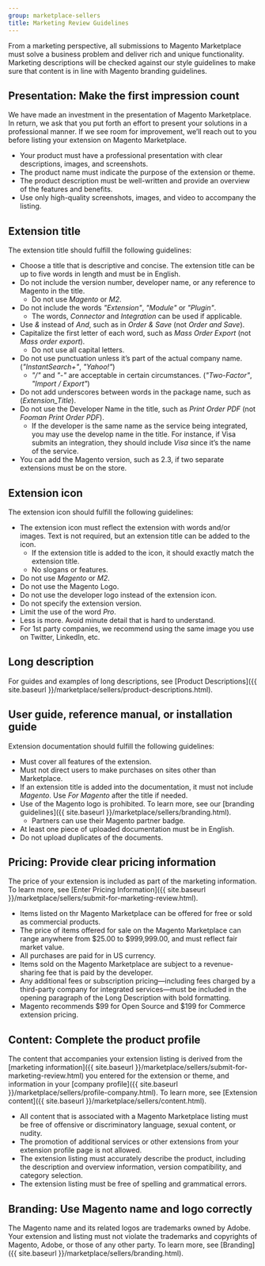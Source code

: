 ```yaml
---
group: marketplace-sellers
title: Marketing Review Guidelines
---
```


From a marketing perspective, all submissions to Magento Marketplace must solve a business problem and deliver rich and unique functionality. Marketing descriptions will be checked against our style guidelines to make sure that content is in line with Magento branding guidelines.

## Presentation: Make the first impression count

We have made an investment in the presentation of Magento Marketplace. In return, we ask that you put forth an effort to present your solutions in a professional manner. If we see room for improvement, we’ll reach out to you before listing your extension on Magento Marketplace.

*  Your product must have a professional presentation with clear descriptions, images, and screenshots.
*  The product name must indicate the purpose of the extension or theme.
*  The product description must be well-written and provide an overview of the features and benefits.
*  Use only high-quality screenshots, images, and video to accompany the listing.

## Extension title

The extension title should fulfill the following guidelines:

*  Choose a title that is descriptive and concise. The extension title can be up to five words in length and must be in English.
*  Do not include the version number, developer name, or any reference to Magento in the title.
   *  Do not use _Magento_ or _M2_.
*  Do not include the words _"Extension"_, _"Module"_ or _"Plugin"_.
   *  The words, _Connector_ and _Integration_ can be used if applicable.
*  Use _&_ instead of _And_, such as in _Order & Save_ (not _Order and Save_).
* Capitalize the first letter of each word, such as _Mass Order Export_ (not _Mass order export_).
   *  Do not use all capital letters.
*  Do not use punctuation unless it’s part of the actual company name. (_"InstantSearch+"_, _"Yahoo!"_)
   *  _"/"_ and _"-"_ are acceptable in certain circumstances. (_"Two-Factor"_, _"Import / Export"_)
*  Do not add underscores between words in the package name, such as (_Extension_Title_).
*  Do not use the Developer Name in the title, such as _Print Order PDF_ (not _Fooman Print Order PDF_).
   *  If the developer is the same name as the service being integrated, you may use the develop name in the title. For instance, if Visa submits an integration, they should include _Visa_ since it’s the name of the service.
*  You can add the Magento version, such as 2.3, if two separate extensions must be on the store.

## Extension icon

The extension icon should fulfill the following guidelines:

*  The extension icon must reflect the extension with words and/or images. Text is not required, but an extension title can be added to the icon.
   *  If the extension title is added to the icon, it should exactly match the extension title.
   *  No slogans or features.
*  Do not use _Magento_ or _M2_.
*  Do not use the Magento Logo.
*  Do not use the developer logo instead of the extension icon.
*  Do not specify the extension version.
*  Limit the use of the word _Pro_.
*  Less is more. Avoid minute detail that is hard to understand.
*  For 1st party companies, we recommend using the same image you use on Twitter, LinkedIn, etc.

## Long description

For guides and examples of long descriptions, see [Product Descriptions]({{ site.baseurl }}/marketplace/sellers/product-descriptions.html).

## User guide, reference manual, or installation guide

Extension documentation should fulfill the following guidelines:

*  Must cover all features of the extension.
*  Must not direct users to make purchases on sites other than Marketplace.
*  If an extension title is added into the documentation, it must not include _Magento_. Use _For Magento_ after the title if needed.
*  Use of the Magento logo is prohibited. To learn more, see our [branding guidelines]({{ site.baseurl }}/marketplace/sellers/branding.html).
   *  Partners can use their Magento partner badge.
*  At least one piece of uploaded documentation must be in English.
*  Do not upload duplicates of the documents.

## Pricing: Provide clear pricing information

The price of your extension is included as part of the marketing information. To learn more, see [Enter Pricing Information]({{ site.baseurl }}/marketplace/sellers/submit-for-marketing-review.html).

*  Items listed on thr Magento Marketplace can be offered for free or sold as commercial products.
*  The price of items offered for sale on the Magento Marketplace can range anywhere from $25.00 to $999,999.00, and must reflect fair market value.
*  All purchases are paid for in US currency.
*  Items sold on the Magento Marketplace are subject to a revenue-sharing fee that is paid by the developer.
*  Any additional fees or subscription pricing—including fees charged by a third-party company for integrated services—must be included in the opening paragraph of the Long Description with bold formatting.
*  Magento recommends $99 for Open Source and $199 for Commerce extension pricing.

## Content: Complete the product profile

The content that accompanies your extension listing is derived from the [marketing information]({{ site.baseurl }}/marketplace/sellers/submit-for-marketing-review.html) you entered for the extension or theme, and information in your [company profile]({{ site.baseurl }}/marketplace/sellers/profile-company.html). To learn more, see [Extension content]({{ site.baseurl }}/marketplace/sellers/content.html).

*  All content that is associated with a Magento Marketplace listing must be free of offensive or discriminatory language, sexual content, or nudity.
*  The promotion of additional services or other extensions from your extension profile page is not allowed.
*  The extension listing must accurately describe the product, including the description and overview information, version compatibility, and category selection.
*  The extension listing must be free of spelling and grammatical errors.

## Branding: Use Magento name and logo correctly

The Magento name and its related logos are trademarks owned by Adobe. Your extension and listing must not violate the trademarks and copyrights of Magento, Adobe, or those of any other party. To learn more, see [Branding]({{ site.baseurl }}/marketplace/sellers/branding.html).
